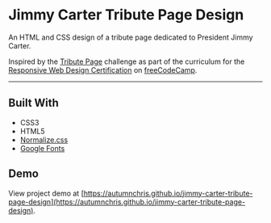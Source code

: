 # Jimmy Carter Tribute Page Design

An HTML and CSS design of a tribute page dedicated to President Jimmy Carter.

Inspired by the [Tribute Page](https://www.freecodecamp.org/learn/2022/responsive-web-design/build-a-tribute-page-project/build-a-tribute-page) challenge as part of the curriculum for the [Responsive Web Design Certification](https://www.freecodecamp.org/learn/2022/responsive-web-design) on [freeCodeCamp](https://www.freecodecamp.org).

---

## Built With
* CSS3
* HTML5
* [Normalize.css](http://necolas.github.io/normalize.css)
* [Google Fonts](https://fonts.google.com)

## Demo

View project demo at [https://autumnchris.github.io/jimmy-carter-tribute-page-design](https://autumnchris.github.io/jimmy-carter-tribute-page-design).
